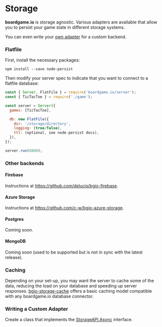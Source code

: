# Storage

**boardgame.io** is storage agnostic. Various adapters are
available that allow you to persist your game state in
different storage systems.

You can even write your [own adapter](/storage?id=writing-a-custom-adapter)
for a custom backend.

### Flatfile

First, install the necessary packages:

```
npm install --save node-persist
```

Then modify your server spec to indicate that you want to connect to a flatfile database:

```js
const { Server, FlatFile } = require('boardgame.io/server');
const { TicTacToe } = require('./game');

const server = Server({
  games: [TicTacToe],

  db: new FlatFile({
    dir: '/storage/directory',
    logging: (true/false),
    ttl: (optional, see node-persist docs),
  }),
});

server.run(8000);
```

### Other backends

#### Firebase

Instructions at https://github.com/delucis/bgio-firebase.

#### Azure Storage

Instructions at https://github.com/c-w/bgio-azure-storage.

#### Postgres

Coming soon.

#### MongoDB

Coming soon (used to be supported but is not in sync with the
latest release).

### Caching

Depending on your set-up, you may want the server to cache some of the data,
reducing the load on your database and speeding up server responses.
[bgio-storage-cache](https://github.com/delucis/bgio-storage-cache) offers
a basic caching model compatible with any boardgame.io database connector.

### Writing a Custom Adapter

Create a class that implements the [StorageAPI.Async](https://github.com/nicolodavis/boardgame.io/blob/master/src/server/db/base.ts) interface.
